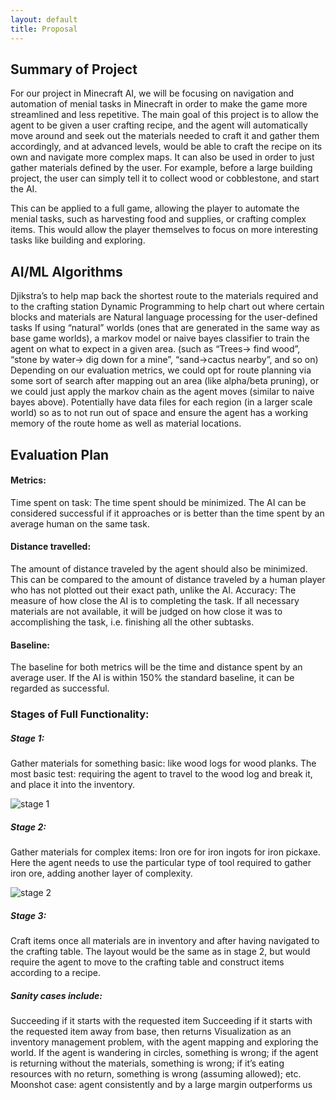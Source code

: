 ```yaml
---
layout: default
title: Proposal
---
```


## Summary of Project

For our project in Minecraft AI, we will be focusing on navigation and automation of menial tasks in Minecraft in order to make the game more streamlined and less repetitive. The main goal of this project is to allow the agent to be given a user crafting recipe, and the agent will automatically move around and seek out the materials needed to craft it and gather them accordingly, and at advanced levels, would be able to craft the recipe on its own and navigate more complex maps. It can also be used in order to just gather materials defined by the user. For example, before a large building project, the user can simply tell it to collect wood or cobblestone, and start the AI.

This can be applied to a full game, allowing the player to automate the menial tasks, such as harvesting food and supplies, or crafting complex items. This would allow the player themselves to focus on more interesting tasks like building and exploring.

## AI/ML Algorithms
Djikstra’s to help map back the shortest route to the materials required and to the crafting station
Dynamic Programming to help chart out where certain blocks and materials are
Natural language processing for the user-defined tasks
If using “natural” worlds (ones that are generated in the same way as base game worlds), a markov model or naive bayes classifier to train the agent on what to expect in a given area. (such as “Trees-> find wood”, “stone by water-> dig down for a mine”, “sand->cactus nearby”, and so on)
Depending on our evaluation metrics, we could opt for route planning via some sort of search after mapping out an area (like alpha/beta pruning), or we could just apply the markov chain as the agent moves (similar to naive bayes above). Potentially have data files for each region (in a larger scale world) so as to not run out of space and ensure the agent has a working memory of the route home as well as material locations.


## Evaluation Plan

#### Metrics:
Time spent on task: The time spent should be minimized. The AI can be considered successful if it approaches or is better than the time spent by an average human on the same task.

#### Distance travelled: 
The amount of distance traveled by the agent should also be minimized. This can be compared to the amount of distance traveled by a human player who has not plotted out their exact path, unlike the AI.
Accuracy: The measure of how close the AI is to completing the task. If all necessary materials are not available, it will be judged on how close it was to accomplishing the task, i.e. finishing all the other subtasks.

#### Baseline:
The baseline for both metrics will be the time and distance spent by an average user. If the AI is within 150% the standard baseline, it can be regarded as successful.

### Stages of Full Functionality:

##### Stage 1: 
Gather materials for something basic: like wood logs for wood planks. The most basic test: requiring the agent to travel to the wood log and break it, and place it into the inventory.

![stage 1](https://user-images.githubusercontent.com/43485198/104982350-54b97d00-59bf-11eb-9def-fabe6ba4c577.png)

##### Stage 2: 
Gather materials for complex items: Iron ore for iron ingots for iron pickaxe. Here the agent needs to use the particular type of tool required to gather iron ore, adding another layer of complexity.

![stage 2](https://user-images.githubusercontent.com/43485198/104982480-9fd39000-59bf-11eb-9153-3c296cfbb588.png)

##### Stage 3: 
Craft items once all materials are in inventory and after having navigated to the crafting table. The layout would be the same as in stage 2, but would require the agent to move to the crafting table and construct items according to a recipe.

##### Sanity cases include: 
Succeeding if it starts with the requested item
Succeeding if it starts with the requested item away from base, then returns
Visualization as an inventory management problem, with the agent mapping and exploring the world. If the agent is wandering in circles, something is wrong; if the agent is returning without the materials, something is wrong; if it’s eating resources with no return, something is wrong (assuming allowed); etc.
Moonshot case: agent consistently and by a large margin outperforms us
